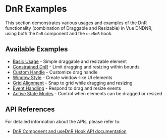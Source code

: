 # DnR Examples

This section demonstrates various usages and examples of the DnR functionality (combination of Draggable and Resizable) in Vue DNDNR, using both the `DnR` component and the `useDnR` hook.

## Available Examples

- [Basic Usage](/examples/DnR/basic) - Simple draggable and resizable element
- [Constrained DnR](/examples/DnR/constrained) - Limit dragging and resizing within bounds
- [Custom Handle](/examples/DnR/handle) - Customize drag handle
- [Window Style](/examples/DnR/window) - Create window-like UI elements
- [Grid Alignment](/examples/DnR/grid) - Snap to grid while dragging and resizing
- [Event Handling](/examples/DnR/events) - Respond to drag and resize events
- [Active State Modes](/examples/DnR/active-modes) - Control when elements can be dragged or resized

## API References

For detailed information about the APIs, please refer to:

- [DnR Component and useDnR Hook API documentation](/api/use-dnr)

